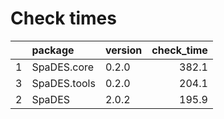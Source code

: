 # Check times

|   |package      |version | check_time|
|:--|:------------|:-------|----------:|
|1  |SpaDES.core  |0.2.0   |      382.1|
|3  |SpaDES.tools |0.2.0   |      204.1|
|2  |SpaDES       |2.0.2   |      195.9|


